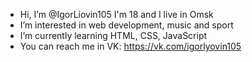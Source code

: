 - Hi, I’m @IgorLiovin105 I'm 18 and I live in Omsk
- I’m interested in web development, music and sport
- I’m currently learning HTML, CSS, JavaScript
- You can reach me in VK: https://vk.com/igorlyovin105
